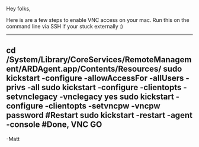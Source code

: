 Hey folks,

Here is are a few steps to enable VNC access on your mac. 
Run this on the command line via SSH if your stuck externally :)

---
cd /System/Library/CoreServices/RemoteManagement/ARDAgent.app/Contents/Resources/
sudo kickstart -configure -allowAccessFor -allUsers -privs -all
sudo kickstart -configure -clientopts -setvnclegacy -vnclegacy yes 
sudo kickstart -configure -clientopts -setvncpw -vncpw password
#Restart
sudo kickstart -restart -agent -console
#Done, VNC GO
---

-Matt
